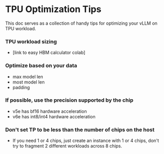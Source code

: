 # TPU Optimization Tips

This doc serves as a collection of handy tips for optimizing your vLLM on TPU workload.

### TPU workload sizing 
- [link to easy HBM calculator colab]

### Optimize based on your data
- max model len
- most model len
- padding

### If possible, use the precision supported by the chip
- v5e has bf16 hardware acceleration
- v6e has int8/int4 hardware acceleration

### Don't set TP to be less than the number of chips on the host
- If you need 1 or 4 chips, just create an instance with 1 or 4 chips, don't try to fragment 2 different workloads across 8 chips.




